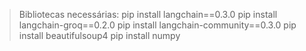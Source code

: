 > Bibliotecas necessárias:
    pip install langchain==0.3.0
    pip install langchain-groq==0.2.0
    pip install langchain-community==0.3.0
    pip install beautifulsoup4
    pip install numpy
